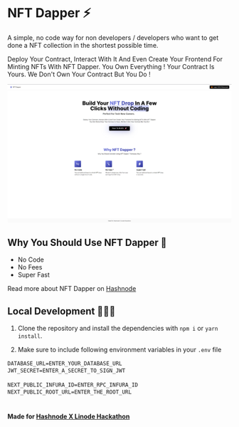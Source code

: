 # NFT Dapper ⚡

A simple, no code way for non developers / developers who want to get done a NFT collection in the shortest possible time.

Deploy Your Contract, Interact With It And Even Create Your Frontend For Minting NFTs With NFT Dapper. You Own Everything ! Your Contract Is Yours. We Don't Own Your Contract But You Do !

![NFT Dapper Home Page](/screenshots/homepage.png)

## Why You Should Use NFT Dapper 🤔

- No Code
- No Fees
- Super Fast

Read more about NFT Dapper on [Hashnode](https://osadavc.hashnode.dev/introducing-nft-dapper-the-easiest-way-to-kick-off-your-nft-drop-without-code)

## Local Development 🧑🏻‍💻

1. Clone the repository and install the dependencies with `npm i` or `yarn install`.

2. Make sure to include following environment variables in your `.env` file

```env
DATABASE_URL=ENTER_YOUR_DATABASE_URL
JWT_SECRET=ENTER_A_SECRET_TO_SIGN_JWT

NEXT_PUBLIC_INFURA_ID=ENTER_RPC_INFURA_ID
NEXT_PUBLIC_ROOT_URL=ENTER_THE_ROOT_URL
```

#

**Made for [Hashnode X Linode Hackathon](https://townhall.hashnode.com/build-with-linode-hackathon-june-2022)**
